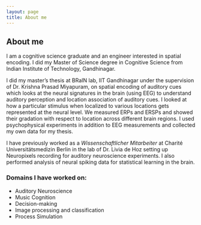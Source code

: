 ```yaml
---
layout: page
title: About me
---
```


## About me
I am a cognitive science graduate and an engineer interested in spatial encoding. I did my Master of Science degree in Cognitive Science from Indian Institute of Technology, Gandhinagar.

I did my master’s thesis at BRaIN lab, IIT Gandhinagar under the supervision of Dr. Krishna Prasad Miyapuram, on spatial encoding of auditory cues which looks at the neural signatures in the brain (using EEG) to understand auditory perception and location association of auditory cues. I looked at how a particular stimulus when localized to various locations gets represented at the neural level. We measured ERPs and ERSPs and showed their gradation with respect to location across different brain regions. I used psychophysical experiments in addition to EEG measurements and collected my own data for my thesis.

I have previously worked as a *Wissenschaftlicher Mitarbeiter* at Charité Universitätsmedizin Berlin in the lab of Dr. Livia de Hoz setting up Neuropixels recording for auditory neuroscience experiments. I also performed analysis of neural spiking data for statistical learning in the brain.

### Domains I have worked on:
- Auditory Neuroscience
- Music Cognition
- Decision-making
- Image processing and classification
- Process Simulation
  
